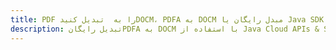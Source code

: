 ---title: PDF را به  تبدیل کنیدDOCM، PDFA به DOCM مبدل رایگان یا Java SDKdescription: تبدیل رایگانPDFA به DOCM با استفاده از Java Cloud APIs & SDK همچنین اسناد PDF را در Cloud ایجاد، ویرایش و رندر کنید.---